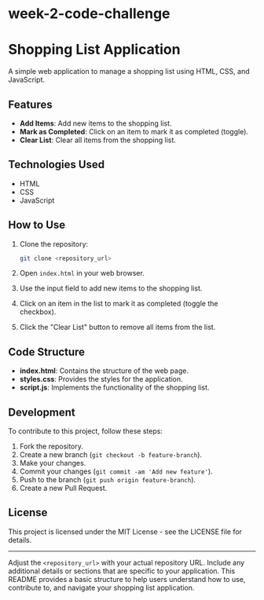 # week-2-code-challenge

# Shopping List Application

A simple web application to manage a shopping list using HTML, CSS, and JavaScript.

## Features

- **Add Items**: Add new items to the shopping list.
- **Mark as Completed**: Click on an item to mark it as completed (toggle).
- **Clear List**: Clear all items from the shopping list.

## Technologies Used

- HTML
- CSS
- JavaScript

## How to Use

1. Clone the repository:

   ```bash
   git clone <repository_url>
   ```

2. Open `index.html` in your web browser.

3. Use the input field to add new items to the shopping list.

4. Click on an item in the list to mark it as completed (toggle the checkbox).

5. Click the "Clear List" button to remove all items from the list.

## Code Structure

- **index.html**: Contains the structure of the web page.
- **styles.css**: Provides the styles for the application.
- **script.js**: Implements the functionality of the shopping list.

## Development

To contribute to this project, follow these steps:

1. Fork the repository.
2. Create a new branch (`git checkout -b feature-branch`).
3. Make your changes.
4. Commit your changes (`git commit -am 'Add new feature'`).
5. Push to the branch (`git push origin feature-branch`).
6. Create a new Pull Request.

## License

This project is licensed under the MIT License - see the LICENSE file for details.

---

Adjust the `<repository_url>` with your actual repository URL. Include any additional details or sections that are specific to your application. This README provides a basic structure to help users understand how to use, contribute to, and navigate your shopping list application.
